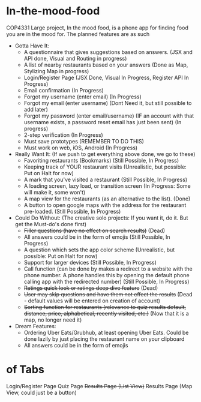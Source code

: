 # In-the-mood-food
COP4331 Large project, In the mood food, is a phone app for finding food you are in the mood for. The planned features are as such
- Gotta Have It:
  - A questionnaire that gives suggestions based on answers.    (JSX and API done, Visual and Routing in progress)
  - A list of nearby restaurants based on your answers          (Done as Map, Stylizing Map in progress)
  - Login/Register Page                                         (JSX Done, Visual In Progress, Register API In Progress)
  - Email confirmation                                          (In Progress)
  - Forgot my username (enter email)                            (In Progress)
  - Forgot my email (enter username)                            (Dont Need it, but still possible to add later)
  - Forgot my password (enter email/username) (IF an account with that username exists, a password reset email has just been sent)             (In progress)
  - 2-step verification                                         (In Progress)
  - Must save prototypes                                        (REMEMBER TO DO THIS)
  - Must work on web, iOS, Android                              (In Progress)
- Really Want It:            (If we push to get everything above done, we go to these)
  - Favoriting restaurants (Bookmarks)                          (Still Possible, In Progress)
  - Keeping track of YOUR restaurant visits                     (Unrealistic, but possible: Put on Halt for now)
  - A mark that you've visited a restaurant                     (Still Possible, In Progress)
  - A loading screen, lazy load, or transition screen           (In Progress: Some will make it, some won't)
  - A map view for the restaurants (as an alternative to the list).       (Done)
  - A button to open google maps with the address for the restaurant pre-loaded.              (Still Possible, In Progress)
- Could Do Without:            (The creative solo projects: If you want it, do it. But get the Must-do's done first)
  - ~~Filler questions (have no effect on search results)~~                    (Dead)
  - All answers could be in the form of emojis                                   (Still Possible, In Progress)
  - A question which sets the app color scheme                                   (Unrealistic, but possible: Put on Halt for now)
  - Support for larger devices                                                   (Still Possible, In Progress)
  - Call function (can be done by makes a redirect to a website with the phone number. A phone handles this by opening the default phone calling app with the redirected number)           (Still Possible, In Progress)
  - ~~Ratings quick look or ratings deep dive feature~~                              (Dead)
  - ~~User may skip questions and have them not effect the results~~                 (Dead - default values will be entered on creation of account)
  - ~~Sorting function for restaurants (relevance to quiz results default, distance, price, alphabetical, recently visited, etc.)~~               (Now that it is a map, no longer need it)
- Dream Features:
  - Ordering Uber Eats/Grubhub, at least opening Uber Eats. Could be done lazily by just placing the restaurant name on your clipboard
  - All answers could be in the form of emojis

# of Tabs
Login/Register Page
Quiz Page
~~Results Page (List View)~~
Results Page (Map View, could just be a button)

